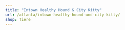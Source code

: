 ```yaml
---
title: "Intown Healthy Hound & City Kitty"
url: /atlanta/intown-healthy-hound-und-city-kitty/
shop: Tiere
---
```

